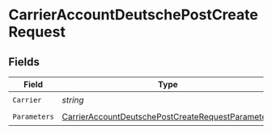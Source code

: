 # CarrierAccountDeutschePostCreateRequest


## Fields

| Field                                                                                                                             | Type                                                                                                                              | Required                                                                                                                          | Description                                                                                                                       |
| --------------------------------------------------------------------------------------------------------------------------------- | --------------------------------------------------------------------------------------------------------------------------------- | --------------------------------------------------------------------------------------------------------------------------------- | --------------------------------------------------------------------------------------------------------------------------------- |
| `Carrier`                                                                                                                         | *string*                                                                                                                          | :heavy_check_mark:                                                                                                                | N/A                                                                                                                               |
| `Parameters`                                                                                                                      | [CarrierAccountDeutschePostCreateRequestParameters](../../Models/Components/CarrierAccountDeutschePostCreateRequestParameters.md) | :heavy_check_mark:                                                                                                                | N/A                                                                                                                               |